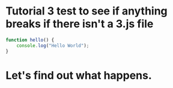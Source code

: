 # Tutorial 3 test to see if anything breaks if there isn't a 3.js file

```javascript
function hello() {
    console.log("Hello World");
}
```

# Let's find out what happens.